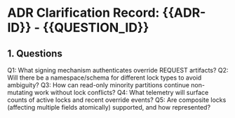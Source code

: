 # ADR Clarification Record: {{ADR-ID}} - {{QUESTION_ID}}

## 1. Questions

Q1: What signing mechanism authenticates override REQUEST artifacts?
Q2: Will there be a namespace/schema for different lock types to avoid ambiguity?
Q3: How can read-only minority partitions continue non-mutating work without lock conflicts?
Q4: What telemetry will surface counts of active locks and recent override events?
Q5: Are composite locks (affecting multiple fields atomically) supported, and how represented?

